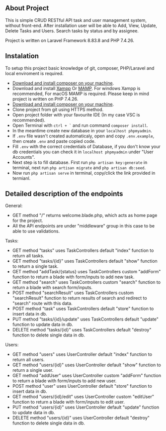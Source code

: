 ## About Project
This is simple CRUD RESTful API task and user management system, without front-end. 
After installation user will be able to Add, View, Update, Delete Tasks and Users. 
Search tasks by status and by assignee.

 Project is written on Laravel Framework 8.83.8 and PHP 7.4.26.

## Instalation
To setup this project basic knowledge of git, composer, PHP/Laravel and local enviroment is required. 

- [Download and install composer on your machine](https://getcomposer.org).
- Download and install [Xampp](https://xamppguide.com/xampp-7-4-26/) Or [MAMP](https://www.mamp.info/en/mamp/windows/). For windows Xampp is recommended, For macOS MAMP is required. Please keep in mind project is written on PHP 7.4.26. 
- [Download and install composer on your machine](https://getcomposer.org).
- Clone project from git using HTTPS method.
- Open project folder with your favourite IDE (In my case VSC is recommended).
- Open Terminal with ``` ctrl + ` ``` and run command ``` composer install ```.
- In the meantime create new database in your ``` localhost phpmyadmin ```.
- If ``` .env ``` file wasn't created automaticaly, open and copy ``` .env.example ```, then create ``` .env ``` and paste copied code. 
- Fill ``` .env ``` with the correct credentials of Database, if you don't know your db credentials you can check it in ``` localhost phpmyadmin ``` under "User Accounts". 
- Next step is to fill database. First run ``` php artisan key:generate ``` in terminal, next run ``` php artisan migrate ``` and ``` php artisan db:seed ```. 
- Now run ``` php artisan serve ``` in terminal, copy/click the link provided in termianl.

## Detailed description of the endpoints
General: 
- GET method "/" returns welcome.blade.php, which acts as home page for the project.
- All the API endpoints are under "middleware" group in this case to be able to use validations.

Tasks: 
- GET method "tasks" uses TaskControllers default "index" function to return all tasks.
- GET method "tasks/{id}" uses TaskControllers default "show" function to return a single task.
- GET method "addTask/{status}  uses TaskControllers custom "addForm" function to return a blade with form/inputs to add new task.
- GET method "search" uses TaskControllers custom "search" function to return a blade with search form/inputs.
- POST method "searchResult" uses TaskControllers custom "searchResult" function to return results of search and redirect to "search" route with this data.
- POST method "task" uses TaskControllers default "store" function to insert data in db.
- PUT method "tasks/{id}/update" uses TaskControllers default "update" function to update data in db.
- DELETE method "tasks/{id}" uses TaskControllers default "destroy" function to delete single data in db.

Users: 
- GET method "users" uses UserController default "index" function to return all users.
- GET method "users/{id}" uses UserController default "show" function to return a single user.
- GET method "addUser" uses UserController custom "addForm" function to return a blade with form/inputs to add new user.
- POST method "user" uses UserController default "store" function to insert data in db.
- GET method "users/{id}/edit"  uses UserController custom "editUser" function to return a blade with form/inputs to edit user.
- PUT method "users/{id}" uses UserController default "update" function to update data in db.
- DELETE method "users/{id}" uses UserController default "destroy" function to delete single data in db.